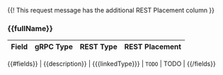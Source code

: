 {{! This request message has the additional REST Placement column }}

### {{fullName}}

| Field | gRPC Type | REST Type | REST Placement |
| ----- | --------- | --------- | -------------- |
{{#fields}}
| <MessageField name="{{name}}">{{description}}</MessageField> | {{{linkedType}}} | `TODO` | TODO |
{{/fields}}